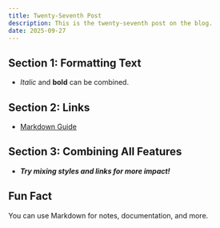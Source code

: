```yaml
---
title: Twenty-Seventh Post
description: This is the twenty-seventh post on the blog.
date: 2025-09-27
---
```


## Section 1: Formatting Text

- _Italic_ and **bold** can be combined.

## Section 2: Links

- [Markdown Guide](https://www.markdownguide.org/)

## Section 3: Combining All Features

- **_Try mixing styles and links for more impact!_**

## Fun Fact

You can use Markdown for notes, documentation, and more.
